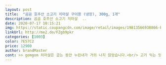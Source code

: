 ```yaml
---
layout: post 
title:  "곰곰 호주산 소고기 치마살 구이용 (냉장), 300g, 1개" 
description: 곰곰 호주산 소고기 치마살  ..
date: 2020-07-17 10:15:21 
img: https://static.coupangcdn.com/image/retail/images/19813566938866-b0f59a07-adc1-44ba-ac6b-bdd427d4952a.jpg 
linkUrl: http://me2.do/FZgb9pkr 
categories: [1003] 
color: 7E57C2 
price: 12900 
author: brandMaster 
cont: >> gomgom 치마살은 굽는 동안 누린내가 거의 나지 않았습니다.<br/> 고기 익는 맛있는 냄새만 납니다!<br/>>> 가위/칼을 사용하지 않았는데, 쉽고 깔끔하게 비닐을 제거할 수 있었네요.<br/><br/>>> 고기 구울 때 항상 ‘후추 / 마늘 / 허브 솔트’가 필수 코스였는데요, 넣지 않아도 깔끔한 고기 향이 인상적이었습니다.<br/><br/>>> 고기 자체가 신선하다 보니 육즙과 고기 식감을 즐기기에 좋게 느껴졌습니다.<br/><br/>>> 길이는 자로 재보니  평균 가로 7cm, 세로 3.<br/>5cm 입니다.<br/><br/>>> 누린내에 예민한 편인데, 예상한 수준의 피 냄새 외에 누린내는 나지 않았습니다.<br/><br/>>> 다양한 종류의 고기를 자주 구매해본 경험 상, 상한 고기가 아니고서는 공기가 닿으면 다시 붉은빛으로 돌아옵니다.<br/><br/>>> 두께는 한 입에 육즙 + 식감을 즐기면서 씹기 좋은 정도입니다.<br/><br/>>> 먹는 양이 적은 편이면, 한 팩에 두 끼까지 나눠 먹을 수 있을 것 같아요.<br/><br/>>> 패키지 맨 위와 아래 치마살 모두, 뭉개진 것 없이 색과 신선도가 좋은 편이었습니다.<br/><br/>>> 후드 켜고 구웠는데, 고기 냄새가 유난스럽지는 않았습니다.<br/><br/><br/> - ‘냉장’이라 조금 걱정했는데 매우 신선합니다.<br/><br/><br/> - 고기를 구운 뒤, 기름은 거의 나오지 않습니다.<br/><br/><br/> - 고기와 고기가 겹쳐지는 부분이 간혹 갈색빛을 띄었으나 포장된 고기의 자연스러운 현상이라 넘어갔습니다.<br/><br/><br/> - 고깃결이 고르며, 가위를 사용하지 않아도 결대로 잘 찢어집니다.<br/><br/> 
---
```

 